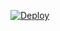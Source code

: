 [![Deploy](https://www.herokucdn.com/deploy/button.svg)](https://heroku.com/deploy?template=https://github.com/Pandapip1/piwik-heroku/tree/master)
